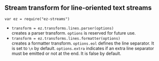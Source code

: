 ## Stream transform for line-oriented text streams

`var ez = require("ez-streams")`  

* `transform = ez.transforms.lines.parser(options)`  
  creates a parser transform.
  `options` is reserved for future use.
* `transform = ez.transforms.lines.formatter(options)`  
  creates a formatter transform.
  `options.eol` defines the line separator. It is set to `\n` by default.
  `options.extra` indicates if an extra line separator must be emitted or not at the end. It is false by default.
